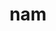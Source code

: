 ---
title: nam
meaning: because
ch: eight
pos: conjunction
mt: yes
mt8thru10: yes
f3: yes
f: yes
---